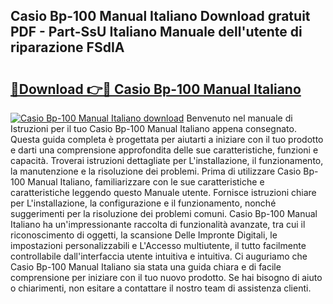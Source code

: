 ## Casio Bp-100 Manual Italiano Download gratuit PDF - Part-SsU Italiano Manuale dell'utente di riparazione FSdIA

# <h2><a href="http://df97ye.blite.top/?on=Casio+Bp-100+Manual+Italiano">🔗Download 👉🔴 Casio Bp-100 Manual Italiano</a></h2>

[![Casio Bp-100 Manual Italiano download](https://i.imgur.com/lujVjoI.png)](http://df97ye.blite.top/?on=Casio+Bp-100+Manual+Italiano)
Benvenuto nel manuale di Istruzioni per il tuo Casio Bp-100 Manual Italiano appena consegnato. Questa guida completa è progettata per aiutarti a iniziare con il tuo prodotto e darti una comprensione approfondita delle sue caratteristiche, funzioni e capacità. Troverai istruzioni dettagliate per L'installazione, il funzionamento, la manutenzione e la risoluzione dei problemi. Prima di utilizzare Casio Bp-100 Manual Italiano, familiarizzare con le sue caratteristiche e caratteristiche leggendo questo Manuale utente. Fornisce istruzioni chiare per L'installazione, la configurazione e il funzionamento, nonché suggerimenti per la risoluzione dei problemi comuni. Casio Bp-100 Manual Italiano ha un'impressionante raccolta di funzionalità avanzate, tra cui il riconoscimento di oggetti, la scansione Delle Impronte Digitali, le impostazioni personalizzabili e L'Accesso multiutente, il tutto facilmente controllabile dall'interfaccia utente intuitiva e intuitiva. Ci auguriamo che Casio Bp-100 Manual Italiano sia stata una guida chiara e di facile comprensione per iniziare con il tuo nuovo prodotto. Se hai bisogno di aiuto o chiarimenti, non esitare a contattare il nostro team di assistenza clienti.
